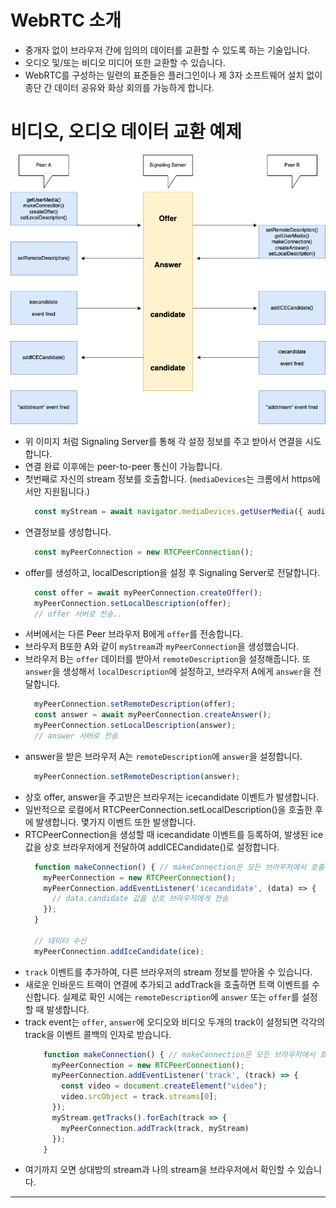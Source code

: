 
# WebRTC 소개
- 중개자 없이 브라우저 간에 임의의 데이터를 교환할 수 있도록 하는 기술입니다.
- 오디오 및/또는 비디오 미디어 또한 교환할 수 있습니다.
- WebRTC를 구성하는 일련의 표준들은 플러그인이나 제 3자 소프트웨어 설치 없이 종단 간 데이터 공유와 화상 회의를 가능하게 합니다.

# 비디오, 오디오 데이터 교환 예제
![webrtc-interface](./WebRTC-Interface.drawio.png)
- 위 이미지 처럼 Signaling Server를 통해 각 설정 정보를 주고 받아서 연결을 시도합니다.
- 연결 완료 이후에는 peer-to-peer 통신이 가능합니다.
- 첫번째로 자신의 stream 정보를 호출합니다. (`mediaDevices`는 크롬에서 https에서만 지원됩니다.)
    ```typescript
      const myStream = await navigator.mediaDevices.getUserMedia({ audio: true, video: true});
    ```
- 연결정보를 생성합니다.
    ```typescript
      const myPeerConnection = new RTCPeerConnection();
    ```
- offer를 생성하고, localDescription을 설정 후 Signaling Server로 전달합니다.
    ```typescript
      const offer = await myPeerConnection.createOffer();
      myPeerConnection.setLocalDescription(offer);
      // offer 서버로 전송..
    ```
- 서버에서는 다른 Peer 브라우저 B에게 `offer`를 전송합니다.
- 브라우저 B또한 A와 같이 `myStream`과 `myPeerConnection`을 생성했습니다.
- 브라우저 B는 `offer` 데이터를 받아서 `remoteDescription`을 설정해줍니다. 또 `answer`을 생성해서 `localDescription`에 설정하고, 브라우저 A에게 `answer`을 전달합니다.
    ```typescript
      myPeerConnection.setRemoteDescription(offer);
      const answer = await myPeerConnection.createAnswer();
      myPeerConnection.setLocalDescription(answer);
      // answer 서버로 전송
    ```
- answer을 받은 브라우저 A는 `remoteDescription`에 `answer`을 설정합니다.
    ```typescript
      myPeerConnection.setRemoteDescription(answer);
    ```
- 상호 offer, answer을 주고받은 브라우저는 icecandidate 이벤트가 발생합니다.
- 일반적으로 로컬에서 RTCPeerConnection.setLocalDescription()을 호출한 후에 발생합니다. 몇가지 이벤트 또한 발생합니다.
- RTCPeerConnection을 생성할 때 icecandidate 이벤트를 등록하여, 발생된 ice 값을 상호 브라우저에게 전달하여 addICECandidate()로 설정합니다.
    ```typescript
      function makeConnection() { // makeConnection은 모든 브라우저에서 호출
        myPeerConnection = new RTCPeerConnection();
        myPeerConnection.addEventListener('icecandidate', (data) => {
          // data.candidate 값을 상호 브라우저에게 전송
        });
      }
  
      // 데이터 수신
      myPeerConnection.addIceCandidate(ice);
    ```
- `track` 이벤트를 추가하여, 다른 브라우저의 stream 정보를 받아올 수 있습니다.
- 새로운 인바운드 트랙이 연결에 추가되고 addTrack을 호출하면 트랙 이벤트를 수신합니다. 실제로 확인 시에는 `remoteDescription`에 `answer` 또는 `offer`를 설정할 때 발생합니다.
- track event는 `offer`, `answer`에 오디오와 비디오 두개의 track이 설정되면 각각의 track을 이벤트 콜백의 인자로 받습니다.
    ```typescript
        function makeConnection() { // makeConnection은 모든 브라우저에서 호출
          myPeerConnection = new RTCPeerConnection();
          myPeerConnection.addEventListener('track', (track) => {
            const video = document.createElement("video");
            video.srcObject = track.streams[0];
          });
          myStream.getTracks().forEach(track => {
            myPeerConnection.addTrack(track, myStream)
          });
        } 
    ```
- 여기까지 오면 상대방의 stream과 나의 stream을 브라우저에서 확인할 수 있습니다.
---
